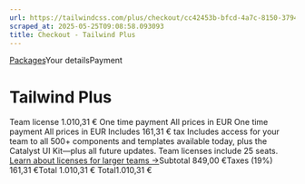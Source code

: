 ```yaml
---
url: https://tailwindcss.com/plus/checkout/cc42453b-bfcd-4a7c-8150-37946e36168e
scraped_at: 2025-05-25T09:08:58.093093
title: Checkout - Tailwind Plus
---
```


[](https://tailwindcss.com/plus)
[Packages](https://tailwindcss.com/plus#pricing)Your detailsPayment
# Tailwind Plus
Team license
1.010,31 €
One time payment
All prices in EUR
One time payment
All prices in EUR
Includes 161,31 € tax
Includes access for your team to all 500+ components and templates available today, plus the Catalyst UI Kit—plus all future updates.
Team licenses include 25 seats. [Learn about licenses for larger teams →](https://tailwindcss.com/plus#faq-can-i-purchase-a-team-license-that-includes-more-than-25-seats)Subtotal
    849,00 €Taxes (19%)
    161,31 €Total
    1.010,31 €
Total1.010,31 €

